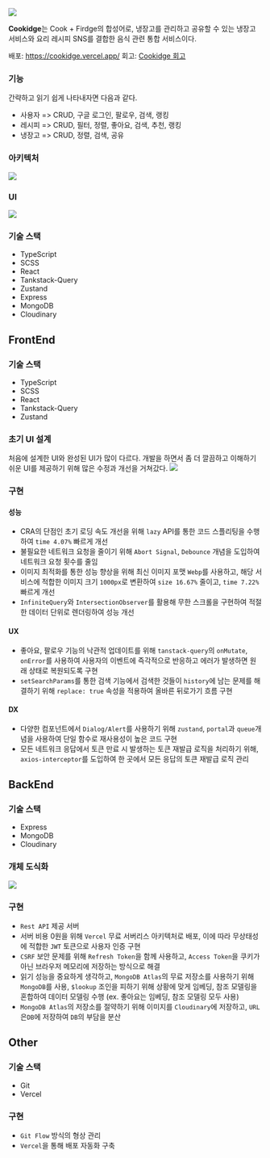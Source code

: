 ![](https://velog.velcdn.com/images/mzhong/post/200e8bc6-c1c1-4970-a998-61b119554da6/image.png)

**Cookidge**는 Cook + Firdge의 합성어로, 냉장고를 관리하고 공유할 수 있는 냉장고 서비스와 요리 레시피 SNS를 결합한 음식 관련 통합 서비스이다.

배포: https://cookidge.vercel.app/
회고: [Cookidge 회고](https://velog.io/@mzhong/Side-Project-Cookidge-%EC%A0%95%EB%A6%AC)

### 기능
간략하고 읽기 쉽게 나타내자면 다음과 같다.
- 사용자 => CRUD, 구글 로그인, 팔로우, 검색, 랭킹
- 레시피 => CRUD, 필터, 정렬, 좋아요, 검색, 추천, 랭킹
- 냉장고 => CRUD, 정렬, 검색, 공유

### 아키텍처
![](https://velog.velcdn.com/images/mzhong/post/1cad1603-37bb-4182-b54b-2196feaeebb4/image.png)

### UI
![](https://velog.velcdn.com/images/mzhong/post/c0ca2c1f-fc88-4f93-a224-3126b8cf2d55/image.png)

### 기술 스택
- TypeScript
- SCSS
- React
- Tankstack-Query
- Zustand
- Express
- MongoDB
- Cloudinary


## FrontEnd

### 기술 스택
- TypeScript
- SCSS
- React
- Tankstack-Query
- Zustand

### 초기 UI 설계
처음에 설계한 UI와 완성된 UI가 많이 다르다. 개발을 하면서 좀 더 깔끔하고 이해하기 쉬운 UI를 제공하기 위해 많은 수정과 개선을 거쳐갔다.
![](https://velog.velcdn.com/images/mzhong/post/803a03cd-b39f-4814-a622-a73723460ad8/image.png)


### 구현

#### 성능
- CRA의 단점인 초기 로딩 속도 개선을 위해 `lazy` API를 통한 코드 스플리팅을 수행하여 `time 4.07%` 빠르게 개선
- 불필요한 네트워크 요청을 줄이기 위해 `Abort Signal`, `Debounce` 개념을 도입하여 네트워크 요청 횟수를 줄임
- 이미지 최적화를 통한 성능 향상을 위해 최신 이미지 포맷 `Webp`를 사용하고, 해당 서비스에 적합한 이미지 크기 `1000px`로 변환하여 `size 16.67%` 줄이고, `time 7.22%` 빠르게 개선
- `InfiniteQuery`와 `IntersectionObserver`를 활용해 무한 스크롤을 구현하여 적절한 데이터 단위로 렌더링하여 성능 개선

#### UX
- 좋아요, 팔로우 기능의 낙관적 업데이트를 위해 `tanstack-query`의 `onMutate`, `onError`를 사용하여 사용자의 이벤트에 즉각적으로 반응하고 에러가 발생하면 원래 상태로 복원되도록 구현
- `setSearchParams`를 통한 검색 기능에서 검색한 것들이 `history`에 남는 문제를 해결하기 위해 `replace: true` 속성을 적용하여 올바른 뒤로가기 흐름 구현

#### DX
- 다양한 컴포넌트에서 `Dialog/Alert`를 사용하기 위해 `zustand`, `portal`과 `queue`개념을 사용하여 단일 함수로 재사용성이 높은 코드 구현
- 모든 네트워크 응답에서 토큰 만료 시 발생하는 토큰 재발급 로직을 처리하기 위해, `axios-interceptor`를 도입하여 한 곳에서 모든 응답의 토큰 재발급 로직 관리

## BackEnd

### 기술 스택
- Express
- MongoDB
- Cloudinary

### 개체 도식화
![](https://velog.velcdn.com/images/mzhong/post/f8805967-fece-4c5c-9768-7470c0fbf55b/image.png)

### 구현
- `Rest API` 제공 서버
- 서버 비용 0원을 위해 `Vercel` 무료 서버리스 아키텍처로 배포, 이에 따라 무상태성에 적합한 `JWT` 토큰으로 사용자 인증 구현
- `CSRF` 보안 문제를 위해 `Refresh Token`을 함께 사용하고, `Access Token`을 쿠키가 아닌 브라우저 메모리에 저장하는 방식으로 해결
- 읽기 성능을 중요하게 생각하고, `MongoDB Atlas`의 무료 저장소를 사용하기 위해 `MongoDB`를 사용, `$lookup` 조인을 피하기 위해 상황에 맞게 임베딩, 참조 모델링을 혼합하여 데이터 모델링 수행 (ex. 좋아요는 임베딩, 참조 모델링 모두 사용)
- `MongoDB Atlas`의 저장소를 절약하기 위해 이미지를 `Cloudinary`에 저장하고, `URL`은`DB`에 저장하여 `DB`의 부담을 분산

## Other
### 기술 스택
- Git
- Vercel

### 구현
- `Git Flow` 방식의 형상 관리
- `Vercel`을 통해 배포 자동화 구축

